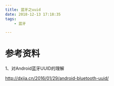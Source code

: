 ```yaml
---
title: 蓝牙之uuid
date: 2018-12-13 17:18:35
tags:
	- 蓝牙

---
```






# 参考资料

1、对Android蓝牙UUID的理解

http://dxjia.cn/2016/01/29/android-bluetooth-uuid/